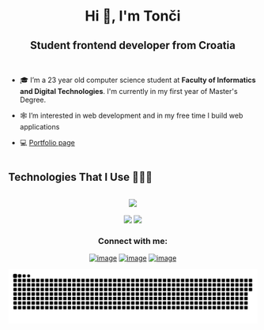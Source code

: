 <h1 align="center">Hi 👋, I'm Tonči</h1>
<h2 align="center">Student frontend developer from Croatia</h3><br>

- 🎓 I’m a 23 year old computer science student at **Faculty of Informatics and Digital Technologies**. I'm currently in my first year of Master's Degree.

- 🕸️ I’m interested in web development and in my free time I build web applications

- 💻 <a href="https://www.marinactonci.xyz/" target="_blank">Portfolio page</a>

<h2 style="display: inline-block">Technologies That I Use 👨🏻‍💻</h2>
<!--tech stack icons-->
<p align="center">
  <a href="https://skillicons.dev">
    <img src="https://skillicons.dev/icons?i=html,css,js,ts,angular,react,nextjs,tailwind,figma,firebase,mongodb,prisma,supabase,nodejs,express,git,github,webstorm,netlify,vercel,vscode,webstorm&perline=11" />
  </a>
</p>

<div align= "center">
  <img height= "150" src="https://github-readme-stats.vercel.app/api?username=marinactonci&theme=tokyonight&show_icons=true" />
  <img height= "150" src="https://github-readme-stats.vercel.app/api/top-langs/?username=marinactonci&layout=compact&theme=tokyonight&hide=less" />
</div>

<h3 align="center">Connect with me:</h3>
<div align="center">

[![image](https://img.shields.io/badge/LinkedIn-0077B5?style=for-the-badge&logo=linkedin&logoColor=white)](https://www.linkedin.com/in/marinactonci/)
[![image](https://img.shields.io/badge/Instagram-E4405F?style=for-the-badge&logo=instagram&logoColor=white)](https://www.instagram.com/marinactonci/)
[![image](https://img.shields.io/badge/Gmail-D14836?style=for-the-badge&logo=gmail&logoColor=white)](mailto:toncimarinac@gmail.com)
  
</div>

<p align="center">
 <img width="1000" src="assets/github-snake.svg" alt="snake"/>
</p>
